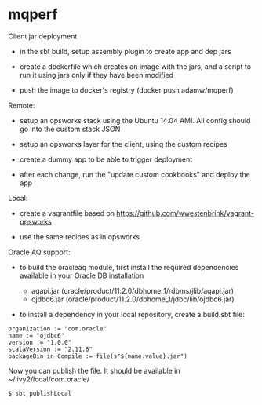 mqperf
======

Client jar deployment

* in the sbt build, setup assembly plugin to create app and dep jars

* create a dockerfile which creates an image with the jars, and a script to run it
using jars only if they have been modified

* push the image to docker's registry (docker push adamw/mqperf)

Remote:

* setup an opsworks stack using the Ubuntu 14.04 AMI. All config should go into the custom stack JSON

* setup an opsworks layer for the client, using the custom recipes

* create a dummy app to be able to trigger deployment

* after each change, run the "update custom cookbooks" and deploy the app

Local:

* create a vagrantfile based on https://github.com/wwestenbrink/vagrant-opsworks

* use the same recipes as in opsworks

Oracle AQ support:

* to build the oracleaq module, first install the required dependencies available in your Oracle DB installation
    * aqapi.jar (oracle/product/11.2.0/dbhome_1/rdbms/jlib/aqapi.jar)
    * ojdbc6.jar (oracle/product/11.2.0/dbhome_1/jdbc/lib/ojdbc6.jar)

* to install a dependency in your local repository, create a build.sbt file:
```
organization := "com.oracle"
name := "ojdbc6"
version := "1.0.0"
scalaVersion := "2.11.6"
packageBin in Compile := file(s"${name.value}.jar")
```
Now you can publish the file. It should be available in ~/.ivy2/local/com.oracle/
```sh
$ sbt publishLocal
```
